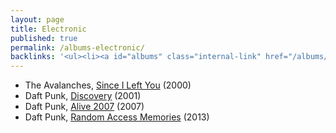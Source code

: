 ```yaml
---
layout: page
title: Electronic
published: true
permalink: /albums-electronic/
backlinks: '<ul><li><a id="albums" class="internal-link" href="/albums/">Albums</a></li></ul>'
---
```


* The Avalanches, [Since I Left You](https://open.spotify.com/album/3GBnNRYsxBfEeMSMmTpJ25?si=I8JFf0heQguwj6mYYJkx5g) (2000)
* Daft Punk, [Discovery](https://open.spotify.com/album/2noRn2Aes5aoNVsU6iWThc?si=x6Z1JYEVTXqswQo3KEpK6A) (2001)
* Daft Punk, [Alive 2007](https://open.spotify.com/album/7u6zL7kqpgLPISZYXNTgYk?si=Kb6t4ElBQ9G6eTftbieWlA) (2007)
* Daft Punk, [Random Access Memories](https://open.spotify.com/album/4m2880jivSbbyEGAKfITCa?si=Sh5jHvpgT0KDfFfkHWZ-Ag) (2013)
